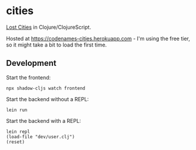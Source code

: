 # cities

[Lost Cities](https://en.wikipedia.org/wiki/Lost_Cities) in Clojure/ClojureScript.

Hosted at https://codenames-cities.herokuapp.com - I'm using the free tier, so it might take a bit to load the first time.

## Development

Start the frontend:

```
npx shadow-cljs watch frontend
```

Start the backend without a REPL:

```
lein run
```

Start the backend with a REPL:

```
lein repl
(load-file "dev/user.clj")
(reset)
```
